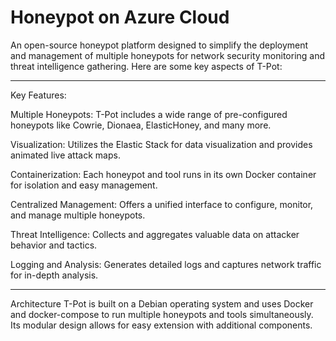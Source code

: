 # Honeypot on Azure Cloud
An open-source honeypot platform designed to simplify the deployment and management of multiple honeypots for network security monitoring and threat intelligence gathering. Here are some key aspects of T-Pot:


************
Key Features:

Multiple Honeypots: T-Pot includes a wide range of pre-configured honeypots like Cowrie, Dionaea, ElasticHoney, and many more.

Visualization: Utilizes the Elastic Stack for data visualization and provides animated live attack maps.

Containerization: Each honeypot and tool runs in its own Docker container for isolation and easy management.

Centralized Management: Offers a unified interface to configure, monitor, and manage multiple honeypots.

Threat Intelligence: Collects and aggregates valuable data on attacker behavior and tactics.

Logging and Analysis: Generates detailed logs and captures network traffic for in-depth analysis.


************
Architecture
T-Pot is built on a Debian operating system and uses Docker and docker-compose to run multiple honeypots and tools simultaneously. Its modular design allows for easy extension with additional components.